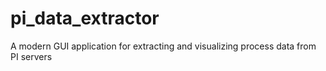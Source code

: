 # pi_data_extractor
A modern GUI application for extracting and visualizing process data from PI servers
